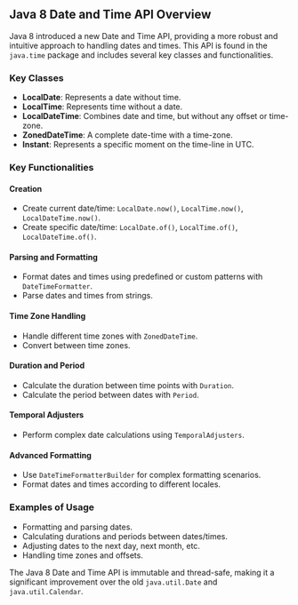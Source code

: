 
## Java 8 Date and Time API Overview

Java 8 introduced a new Date and Time API, providing a more robust and intuitive approach to handling dates and times. This API is found in the `java.time` package and includes several key classes and functionalities.

### Key Classes

- **LocalDate**: Represents a date without time.
- **LocalTime**: Represents time without a date.
- **LocalDateTime**: Combines date and time, but without any offset or time-zone.
- **ZonedDateTime**: A complete date-time with a time-zone.
- **Instant**: Represents a specific moment on the time-line in UTC.

### Key Functionalities

#### Creation
- Create current date/time: `LocalDate.now()`, `LocalTime.now()`, `LocalDateTime.now()`.
- Create specific date/time: `LocalDate.of()`, `LocalTime.of()`, `LocalDateTime.of()`.

#### Parsing and Formatting
- Format dates and times using predefined or custom patterns with `DateTimeFormatter`.
- Parse dates and times from strings.

#### Time Zone Handling
- Handle different time zones with `ZonedDateTime`.
- Convert between time zones.

#### Duration and Period
- Calculate the duration between time points with `Duration`.
- Calculate the period between dates with `Period`.

#### Temporal Adjusters
- Perform complex date calculations using `TemporalAdjusters`.

#### Advanced Formatting
- Use `DateTimeFormatterBuilder` for complex formatting scenarios.
- Format dates and times according to different locales.

### Examples of Usage

- Formatting and parsing dates.
- Calculating durations and periods between dates/times.
- Adjusting dates to the next day, next month, etc.
- Handling time zones and offsets.

The Java 8 Date and Time API is immutable and thread-safe, making it a significant improvement over the old `java.util.Date` and `java.util.Calendar`.